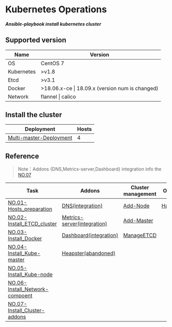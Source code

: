 # Kubernetes **Op**erations 

##### Ansible-playbook install kubernetes cluster

## Supported version

| Name       | Version                                         |
| ---------- | ----------------------------------------------- |
| OS         | CentOS 7                                        |
| Kubernetes | >v1.8                                           |
| Etcd       | >v3.1                                           |
| Docker     | >18.06.x-ce \| 18.09.x (version num is changed) |
| Network    | flannel \| calico                               |

## Install the cluster

| Deployment                                                   | Hosts |
| ------------------------------------------------------------ | ----- |
| <a href="docs/setup/00.K8S_multi-master_deployment.md">Multi-master-Deployment</a> | 4     |

## Reference

> Note：Addons {DNS,Metrics-server,Dashboard} integration info the [NO.07](docs/setup/07.Install_Cluster-Addons.md)

| Task                                                         | Addons                                                       | Cluster management                             | Other                                             |
| ------------------------------------------------------------ | ------------------------------------------------------------ | ---------------------------------------------- | ------------------------------------------------- |
| <a href="docs/setup/01.Hosts_environment_preparation.md">NO.01-Hosts_preparation</a> | <a href="docs/handbook/dns.md">DNS(integration)</a>          | <a href="docs/op/AddNode.md">Add-Node</a>      | <a href="docs/setup/Install_Harbor.md">Harbor</a> |
| <a href="docs/setup/02.Install_ETCD_cluster.md">NO.02-Install_ETCD_cluster</a> | <a href="docs/handbook/metrics-server.md">Metrics-server(integration)</a> | <a href="docs/op/AddMaster.md">Add-Master</a>  |                                                   |
| <a href="docs/setup/03.Install_Docker.md">NO.03-Install_Docker</a> | <a href="docs/handbook/dashboard.md">Dashboard(integration)</a> | <a href="docs/op/ManageETCD.md">ManageETCD</a> |                                                   |
| <a href="docs/setup/04.Install_Kube-master.md">NO.04-Install_Kube-master</a> | <a href="docs/handbook/heapster.md">Heapster(abandoned)</a>  |                                                |                                                   |
| <a href="docs/setup/05.Install_Kube-node.md">NO.05-Install_Kube-node</a> |                                                              |                                                |                                                   |
| <a href="docs/setup/06.Install_Network-Component.md">NO.06-Install_Network-compoent</a> |                                                              |                                                |                                                   |
| <a href="docs/setup/07.Install_Cluster-Addons.md">NO.07-Install_Cluster-addons</a> |                                                              |                                                |                                                   |

